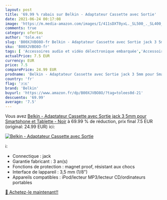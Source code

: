 ```yaml
---
layout: post
title: '69.99 % rabais sur Belkin - Adaptateur Cassette avec Sortie'
date: 2021-06-24 00:17:08
image: 'https://m.media-amazon.com/images/I/411sDXT0yxL._SL500_._SL400_.jpg'
comments: true
category: ofertas
author: 'tole.es'
slug: 'B00XJVBO8O-fr Belkin - Adaptateur Cassette avec Sortie jack 3 5mm pour...'
sku: 'B00XJVBO8O-fr'
tags: [ 'Accessoires audio et vidéo délectronique embarquée','Accessoires électronique embarquée','Adaptateurs de signal','Electronique embarquée des véhicules','High-Tech','belkin', ]
actualPrice: 7.5 EUR
currency: EUR
price: 7.5
comparePrice: 24.99 EUR
prodname: 'Belkin - Adaptateur Cassette avec Sortie jack 3 5mm pour Smartphone et Tablette - Noir'
country: 'fr'
flag: '🇫🇷'
brand: 'Belkin'
buyurl: 'https://www.amazon.fr/dp/B00XJVBO8O/?tag=tolees0d-21'
descuento: '69.99'
average: '7.5'
---
```


Vous avez [Belkin - Adaptateur Cassette avec Sortie jack 3 5mm pour Smartphone et Tablette - Noir](https://www.amazon.fr/dp/B00XJVBO8O/?tag=tolees0d-21)  à  69.99 % de réduction, prix final  7.5 EUR (original: 24.99 EUR) ici:

[![Belkin - Adaptateur Cassette avec Sortie](https://m.media-amazon.com/images/I/411sDXT0yxL._SL500_._SL400_.jpg)](https://www.amazon.fr/dp/B00XJVBO8O/?tag=tolees0d-21)

ℹ️:

- Connectique : jack
- Garantie fabricant : 3 an(s)
- Fonctions de protection : magnet proof, résistant aux chocs
- Interface de lappareil : 3,5 mm (1/8")
- Appareils compatibles : iPod/lecteur MP3/lecteur CD/ordinateurs portables

[🛒 Achetez-le maintenant!!](https://www.amazon.fr/dp/B00XJVBO8O/?tag=tolees0d-21)
